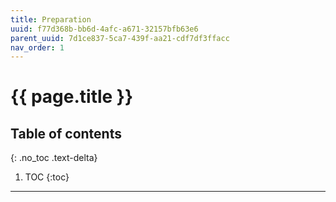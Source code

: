 ```yaml
---
title: Preparation
uuid: f77d368b-bb6d-4afc-a671-32157bfb63e6
parent_uuid: 7d1ce837-5ca7-439f-aa21-cdf7df3ffacc
nav_order: 1
---
```


# {{ page.title }}

## Table of contents
{: .no_toc .text-delta}

1. TOC
{:toc}

---
